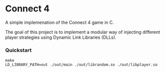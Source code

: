 # Connect 4

A simple implemenation of the Connect 4 game in C.

The goal of this project is to implement a modular way of injecting different
player strategies using Dynamic Link Libraries (DLLs).

### Quickstart

```console
make
LD_LIBRARY_PATH=out ./out/main ./out/librandom.so ./out/libplayer.so
```
